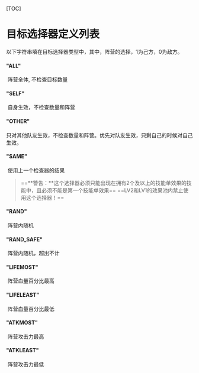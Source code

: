 [TOC]

# 目标选择器定义列表

​	以下字符串填在目标选择器类型中，其中，阵营的选择，1为己方，0为敌方。

#### **"ALL"**

​	阵营全体, 不检查目标数量

#### **"SELF"**

​	自身生效，不检查数量和阵营

#### **"OTHER"**

​	只对其他队友生效，不检查数量和阵营。优先对队友生效，只剩自己的时候对自己生效。

#### **"SAME"**

​	使用上一个检查器的结果

>  ==**警告：**这个选择器必须只能出现在拥有2个及以上的技能单效果的技能中，且必须不能是第一个技能单效果==
==LV2和LV1的效果池内禁止使用这个选择器！==

#### **"RAND"**

​	阵营内随机

#### **"RAND_SAFE"**

​	阵营内随机，超出不计

#### **"LIFEMOST"**

​	阵营血量百分比最高

#### **"LIFELEAST"**

​	阵营血量百分比最低

#### **"ATKMOST"**

​	阵营攻击力最高

#### **"ATKLEAST"**

​	阵营攻击力最低

